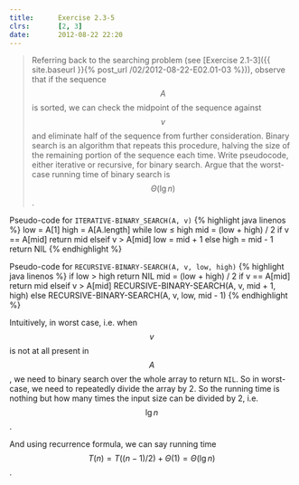```yaml
---
title:      Exercise 2.3-5
clrs:       [2, 3]
date:       2012-08-22 22:20
---
```


>Referring back to the searching problem (see [Exercise 2.1-3]({{ site.baseurl }}{% post_url /02/2012-08-22-E02.01-03 %})), observe that if the sequence $$A$$ is sorted, we can check the midpoint of the sequence against $$v$$ and eliminate half of the sequence from further consideration. Binary search is an algorithm that repeats this procedure, halving the size of the remaining portion of the sequence each time. Write pseudocode, either iterative or recursive, for binary search. Argue that the worst-case running time of binary search is $$\Theta(\lg n)$$.

Pseudo-code for `ITERATIVE-BINARY_SEARCH(A, v)`
{% highlight java linenos %}
low = A[1]
high = A[A.length]
while low &le; high
    mid = (low + high) / 2
    if v == A[mid]
        return mid
    elseif v > A[mid]
        low = mid + 1
    else
        high = mid - 1
return NIL
{% endhighlight %}

Pseudo-code for `RECURSIVE-BINARY-SEARCH(A, v, low, high)`
{% highlight java linenos %}
if low > high
   return NIL
mid = (low + high) / 2
if v == A[mid]
    return mid
elseif v > A[mid]
    RECURSIVE-BINARY-SEARCH(A, v, mid + 1, high)
else
    RECURSIVE-BINARY-SEARCH(A, v, low, mid - 1)
{% endhighlight %}


Intuitively, in worst case, i.e. when $$v$$ is not at all present in $$A$$, we need to binary search over the whole array to return `NIL`. So in worst-case, we need to repeatedly divide the array by 2. So the running time is nothing but how many times the input size can be divided by 2, i.e. $$\lg n$$.

And using recurrence formula, we can say running time $$T(n) = T((n - 1)/2) + \Theta(1) = \Theta(\lg n)$$.